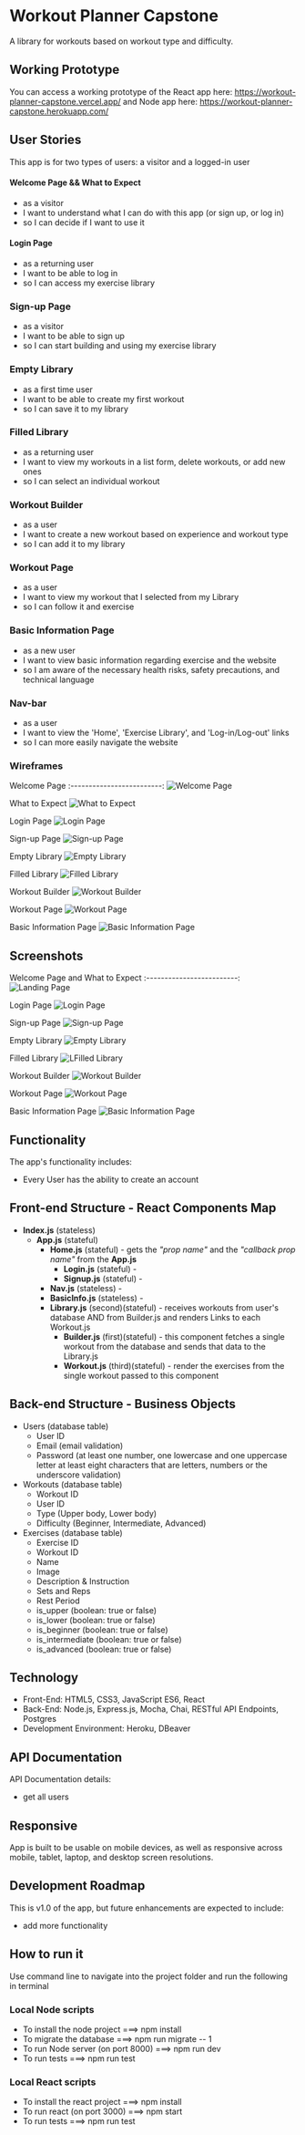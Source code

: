 # Workout Planner Capstone
A library for workouts based on workout type and difficulty.

## Working Prototype
You can access a working prototype of the React app here: https://workout-planner-capstone.vercel.app/ and Node app here: https://workout-planner-capstone.herokuapp.com/


## User Stories
This app is for two types of users: a visitor and a logged-in user

#### Welcome Page && What to Expect
* as a visitor
* I want to understand what I can do with this app (or sign up, or log in)
* so I can decide if I want to use it

#### Login Page
* as a returning user
* I want to be able to log in
* so I can access my exercise library

### Sign-up Page
* as a visitor
* I want to be able to sign up
* so I can start building and using my exercise library

### Empty Library
* as a first time user
* I want to be able to create my first workout
* so I can save it to my library

### Filled Library
* as a returning user
* I want to view my workouts in a list form, delete workouts, or add new ones
* so I can select an individual workout

### Workout Builder
* as a user
* I want to create a new workout based on experience and workout type
* so I can add it to my library

### Workout Page
* as a user
* I want to view my workout that I selected from my Library
* so I can follow it and exercise

### Basic Information Page
* as a new user
* I want to view basic information regarding exercise and the website
* so I am aware of the necessary health risks, safety precautions, and technical language

### Nav-bar
* as a user
* I want to view the 'Home', 'Exercise Library', and 'Log-in/Log-out' links
* so I can more easily navigate the website

### Wireframes
Welcome Page
:-------------------------:
![Welcome Page](/github-images/wireframes/welcome-page.jpg)

What to Expect
![What to Expect](/github-images/wireframes/what-to-expect.jpg)

Login Page
![Login Page](/github-images/wireframes/login-page.jpg)

Sign-up Page
![Sign-up Page](/github-images/wireframes/sign-up-page.jpg)

Empty Library
![Empty Library](/github-images/wireframes/empty-library.jpg)

Filled Library
![Filled Library](/github-images/wireframes/filled-library.jpg)

Workout Builder
![Workout Builder](/github-images/wireframes/workout-builder.jpg)

Workout Page
![Workout Page](/github-images/wireframes/workout-page.jpg)

Basic Information Page
![Basic Information Page](/github-images/wireframes/basic-information.jpg)



## Screenshots
Welcome Page and What to Expect
:-------------------------:
![Landing Page](/github-images/screenshots/welcome-page.png)

Login Page
![Login Page](/github-images/screenshots/login-page.png)

Sign-up Page
![Sign-up Page](/github-images/screenshots/sign-up-page.png)

Empty Library
![Empty Library](/github-images/screenshots/empty-library.png)

Filled Library
![LFilled Library](/github-images/screenshots/filled-library.png)

Workout Builder
![Workout Builder](/github-images/screenshots/workout-builder.png)

Workout Page
![Workout Page](/github-images/screenshots/workout-page.png)

Basic Information Page
![Basic Information Page](/github-images/screenshots/basic-information.png)


## Functionality
The app's functionality includes:
* Every User has the ability to create an account

## Front-end Structure - React Components Map
* __Index.js__ (stateless)
    * __App.js__ (stateful)
        * __Home.js__ (stateful) - gets the _"prop name"_ and the _"callback prop name"_ from the __App.js__
            * __Login.js__ (stateful) -
            * __Signup.js__ (stateful) -
        * __Nav.js__ (stateless) -
        * __BasicInfo.js__ (stateless) -
        * __Library.js__ (second)(stateful) - receives workouts from user's database AND from Builder.js and renders Links to each Workout.js
            * __Builder.js__ (first)(stateful) - this component fetches a single workout from the database and sends that data to the Library.js
            * __Workout.js__ (third)(stateful) - render the exercises from the single workout passed to this component

##  Back-end Structure - Business Objects
* Users (database table)
    * User ID
    * Email (email validation)
    * Password (at least one number, one lowercase and one uppercase letter at least eight characters that are letters, numbers or the underscore validation)
* Workouts (database table)
    * Workout ID
    * User ID
    * Type (Upper body, Lower body)
    * Difficulty (Beginner, Intermediate, Advanced)
* Exercises (database table)
    * Exercise ID
    * Workout ID
    * Name
    * Image
    * Description & Instruction
    * Sets and Reps
    * Rest Period
    * is_upper (boolean: true or false)
    * is_lower (boolean: true or false)
    * is_beginner (boolean: true or false)
    * is_intermediate (boolean: true or false)
    * is_advanced (boolean: true or false)



## Technology
* Front-End: HTML5, CSS3, JavaScript ES6, React
* Back-End: Node.js, Express.js, Mocha, Chai, RESTful API Endpoints, Postgres
* Development Environment: Heroku, DBeaver

## API Documentation
API Documentation details:
* get all users

## Responsive
App is built to be usable on mobile devices, as well as responsive across mobile, tablet, laptop, and desktop screen resolutions.

## Development Roadmap
This is v1.0 of the app, but future enhancements are expected to include:
* add more functionality

## How to run it
Use command line to navigate into the project folder and run the following in terminal

### Local Node scripts
* To install the node project ===> npm install
* To migrate the database ===> npm run migrate -- 1
* To run Node server (on port 8000) ===> npm run dev
* To run tests ===> npm run test

### Local React scripts
* To install the react project ===> npm install
* To run react (on port 3000) ===> npm start
* To run tests ===> npm run test

